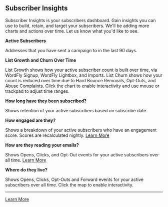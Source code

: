 ﻿## Subscriber Insights

Subscriber Insights is your subscribers dashboard. Gain insights you can use to build, retain, and target your subscribers. We'll be adding more charts and actions over time. Let us know what you'd like to see.

**Active Subscribers**

Addresses that you have sent a campaign to in the last 90 days.

**List Growth and Churn Over Time**

List Growth shows how your active subscriber count is built over time, via WordFly Signup, WordFly Lightbox, and Imports. List Churn shows how your count is reduced over time due to Hard Bounce Removals, Opt-Outs, and Abuse Complaints. Click the chart to enable interactivity and use mouse or trackpad to adjust time ranges.

**How long have they been subscribed?**

Shows retention of your active subscribers based on subscribe date.

**How engaged are they?**

Shows a breakdown of your active subscribers who have an engagement score. Scores are recalculated nightly. <a href="https://support.wordfly.com/hc/en-us/articles/207647623" target="_blank">Learn More</a>

**How are they reading your emails?**

Shows Opens, Clicks, and Opt-Out events for your active subscribers over all time. <a href="https://support.wordfly.com/hc/en-us/articles/205924890" target="_blank">Learn More</a>

**Where do they live?**

Shows Opens, Clicks, Opt-Outs and Forward events for your active subscribers over all time. Click the map to enable interactivity.

---

<a href="https://support.wordfly.com/hc/en-us/articles/210271463" target="_blank">Learn More</a>
